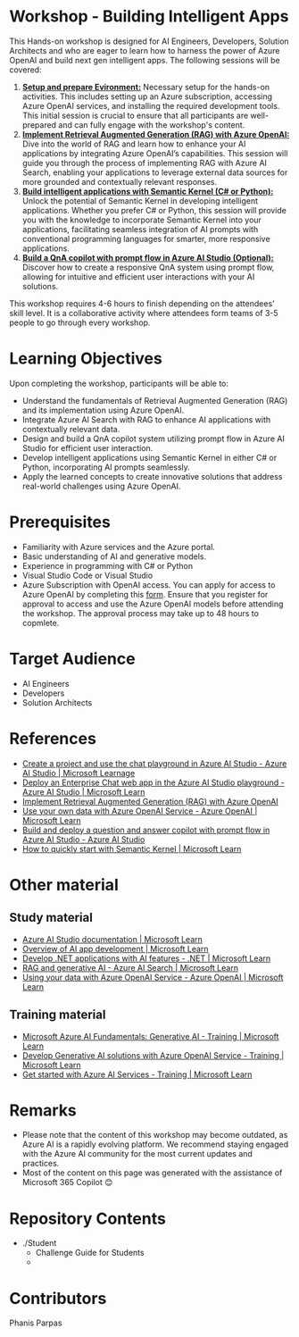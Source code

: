 # Workshop - Building Intelligent Apps 
This Hands-on workshop is designed for AI Engineers, Developers, Solution Architects and who are eager to learn how to harness the power of Azure OpenAI and build next gen intelligent apps.
The following sessions will be covered:

1. [**Setup and prepare Evironment:**](/Student/Challenge-00.md) Necessary setup for the hands-on activities. This includes setting up an Azure subscription, accessing Azure OpenAI services, and installing the required development tools. This initial session is crucial to ensure that all participants are well-prepared and can fully engage with the workshop's content.
1. [**Implement Retrieval Augmented Generation (RAG) with Azure OpenAI:**](/Student/Challenge-01.md) Dive into the world of RAG and learn how to enhance your AI applications by integrating Azure OpenAI’s capabilities. This session will guide you through the process of implementing RAG with Azure AI Search, enabling your applications to leverage external data sources for more grounded and contextually relevant responses.
1. [**Build intelligent applications with Semantic Kernel (C# or Python):**](/Student/Challenge-02.md) Unlock the potential of Semantic Kernel in developing intelligent applications. Whether you prefer C# or Python, this session will provide you with the knowledge to incorporate Semantic Kernel into your applications, facilitating seamless integration of AI prompts with conventional programming languages for smarter, more responsive applications.
1. [**Build a QnA copilot with prompt flow in Azure AI Studio (Optional):**](/Student/Challenge-03.md) Discover how to create a responsive QnA system using prompt flow, allowing for intuitive and efficient user interactions with your AI solutions.

This workshop requires 4-6 hours to finish depending on the attendees' skill level. It is a collaborative activity where attendees form teams of 3-5 people to go through every workshop.
  
# Learning Objectives
Upon completing the workshop, participants will be able to:
- Understand the fundamentals of Retrieval Augmented Generation (RAG) and its implementation using Azure OpenAI.
- Integrate Azure AI Search with RAG to enhance AI applications with contextually relevant data.
- Design and build a QnA copilot system utilizing prompt flow in Azure AI Studio for efficient user interaction.
- Develop intelligent applications using Semantic Kernel in either C# or Python, incorporating AI prompts seamlessly.
- Apply the learned concepts to create innovative solutions that address real-world challenges using Azure OpenAI.
  
# Prerequisites
- Familiarity with Azure services and the Azure portal.
- Basic understanding of AI and generative models.
- Experience in programming with C# or Python
- Visual Studio Code or Visual Studio
- Azure Subscription with OpenAI access. You can apply for access to Azure OpenAI by completing this [form](https://aka.ms/oai/access). Ensure that you register for approval to access and use the Azure OpenAI models before attending the workshop. The approval process may take up to 48 hours to copmlete.

# Target Audience
- AI Engineers
- Developers
- Solution Architects

# References
- [Create a project and use the chat playground in Azure AI Studio - Azure AI Studio | Microsoft Learnage](https://learn.microsoft.com/en-us/azure/ai-studio/quickstarts/get-started-playground)
- [Deploy an Enterprise Chat web app in the Azure AI Studio playground - Azure AI Studio | Microsoft Learn](https://learn.microsoft.com/en-us/azure/ai-studio/tutorials/deploy-chat-web-app)
- [Implement Retrieval Augmented Generation (RAG) with Azure OpenAI](https://microsoftlearning.github.io/mslearn-openai/Instructions/Exercises/06-use-own-data.html)
- [Use your own data with Azure OpenAI Service - Azure OpenAI | Microsoft Learn](https://learn.microsoft.com/en-us/azure/ai-services/openai/use-your-data-quickstart?tabs=command-line%2Cpython-new&pivots=programming-language-csharp)
- [Build and deploy a question and answer copilot with prompt flow in Azure AI Studio - Azure AI Studio](https://learn.microsoft.com/en-us/azure/ai-studio/tutorials/deploy-copilot-ai-studio)
- [How to quickly start with Semantic Kernel | Microsoft Learn]()

# Other material
## Study material
- [Azure AI Studio documentation | Microsoft Learn](https://learn.microsoft.com/en-us/azure/ai-studio/)
- [Overview of AI app development | Microsoft Learn](https://learn.microsoft.com/en-us/azure/developer/ai/azure-ai-for-developers?tabs=dotnet)
- [Develop .NET applications with AI features - .NET | Microsoft Learn](https://learn.microsoft.com/en-us/dotnet/ai/get-started/dotnet-ai-overview)
- [RAG and generative AI - Azure AI Search | Microsoft Learn](https://learn.microsoft.com/en-us/azure/search/retrieval-augmented-generation-overview)
- [Using your data with Azure OpenAI Service - Azure OpenAI | Microsoft Learn](https://learn.microsoft.com/en-us/azure/ai-services/openai/concepts/use-your-data?tabs=ai-search)

## Training material
- [Microsoft Azure AI Fundamentals: Generative AI - Training | Microsoft Learn](https://learn.microsoft.com/en-us/training/paths/introduction-generative-ai/)
- [Develop Generative AI solutions with Azure OpenAI Service - Training | Microsoft Learn](https://learn.microsoft.com/en-us/training/paths/develop-ai-solutions-azure-openai/)
- [Get started with Azure AI Services - Training | Microsoft Learn](https://learn.microsoft.com/en-us/training/paths/get-started-azure-ai/)

# Remarks
- Please note that the content of this workshop may become outdated, as Azure AI is a rapidly evolving platform. We recommend staying engaged with the Azure AI community for the most current updates and practices.
- Most of the content on this page was generated with the assistance of Microsoft 365 Copilot :blush:

# Repository Contents
- ./Student
  - Challenge Guide for Students
  - 
# Contributors
Phanis Parpas
